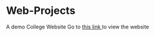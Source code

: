 # Web-Projects
A demo College Website
Go to <a href="https://saptarshidas131.github.io/College-Website/"> this link </a> to view the website
